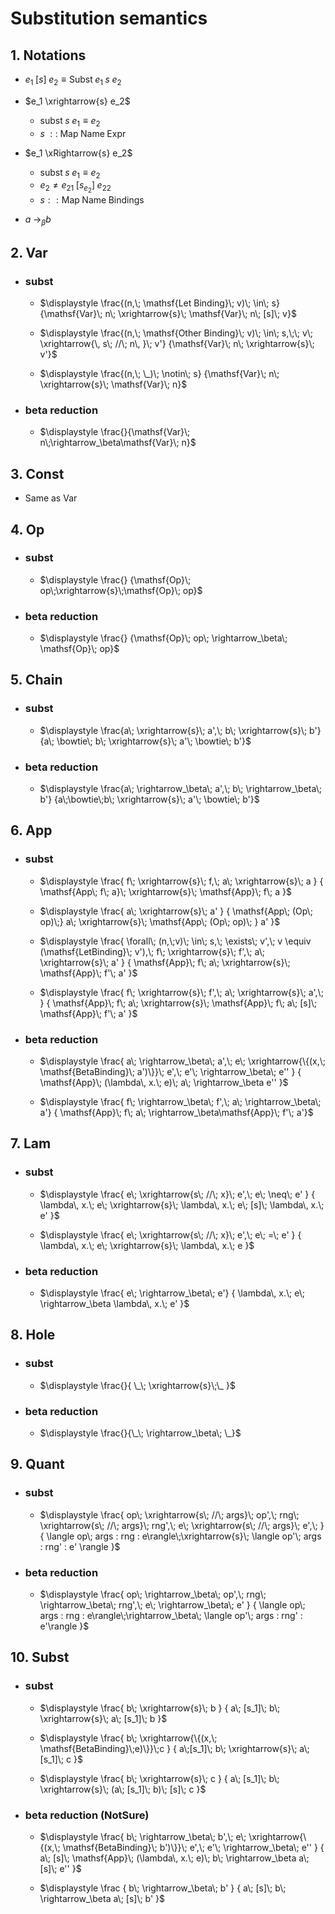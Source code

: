 <!-- markdownlint-disable MD028 MD024 -->
# Substitution semantics

## 1. Notations

- $e_1\; [s]\; e_2 \equiv \mathsf{Subst}\; e_1\; s\; e_2$

- $e_1 \xrightarrow{s} e_2$

  - $\mathsf{subst}\; s\; e_1 \equiv e_2$
  - $s\; ::\; \mathsf{Map}\; \mathsf{Name}\; \mathsf{Expr}$

- $e_1 \xRightarrow{s} e_2$

  - $\mathsf{subst}\; s\; e_1 \equiv e_2$
  - $e_2 \neq e_{21}\; [s_{e_2}]\; e_{22}$
  - $s :: \mathsf{Map}\; \mathsf{Name}\; \mathsf{Bindings}$

- $\displaystyle a\; \rightarrow_\beta b$

## 2. Var

- ### subst

  - $\displaystyle \frac{(n,\; \mathsf{Let Binding}\; v)\; \in\; s}
{\mathsf{Var}\; n\; \xrightarrow{s}\; \mathsf{Var}\; n\; [s]\; v}$

  - $\displaystyle \frac{(n,\; \mathsf{Other Binding}\; v)\; \in\; s,\;\; v\; \xrightarrow{\, s\; //\; n\, }\; v'}
{\mathsf{Var}\; n\; \xrightarrow{s}\; v'}$

  - $\displaystyle \frac{(n,\; \_)\; \notin\; s}
  {\mathsf{Var}\; n\; \xrightarrow{s}\; \mathsf{Var}\; n}$

- ### beta reduction

  - $\displaystyle \frac{}{\mathsf{Var}\; n\;\rightarrow_\beta\mathsf{Var}\; n}$

## 3. Const

- Same as Var

## 4. Op

- ### subst

  - $\displaystyle \frac{}
  {\mathsf{Op}\; op\;\xrightarrow{s}\;\mathsf{Op}\; op}$

- ### beta reduction

  - $\displaystyle \frac{}
  {\mathsf{Op}\; op\; \rightarrow_\beta\; \mathsf{Op}\; op}$

## 5. Chain

- ### subst

  - $\displaystyle \frac{a\; \xrightarrow{s}\; a',\; b\; \xrightarrow{s}\; b'}{a\; \bowtie\; b\; \xrightarrow{s}\; a'\; \bowtie\; b'}$

- ### beta reduction

  - $\displaystyle \frac{a\; \rightarrow_\beta\; a',\;
  b\; \rightarrow_\beta\; b'}
  {a\;\bowtie\;b\; \xrightarrow{s}\; a'\; \bowtie\; b'}$

## 6. App

<!-- - $\displaystyle \frac{s,\; \mathsf{App\; (\lambda\, x.\;e)\; a}\; \dashv\;
  (\lambda\, x.\;e)\; \xrightarrow{s}\; (\lambda\, x.\;e),\;
  a\; \xrightarrow{s}\; a,\;
  e\; \xRightarrow{\{(x,\; a)\}}\; e'}
  {\mathsf{App}\; (\lambda\, x.\; e)\; a\;
  \xrightarrow[\{(x,\; \mathsf{BetaBinding}\; a)\}]{}\; e'}$

- $\displaystyle \frac{s,\; \mathsf{App}\; (\lambda\, x.\;e)\; a\; \dashv\; (\lambda\, x.\; e)\; \xrightarrow{s}\; (\lambda\, x.\; e'),\;
a\; \xrightarrow{s}\; a',\;
e'\; \xRightarrow{\{(x, a')\}}\; e''}
{(\mathsf{App}\;(\lambda\, x,\; e)\; a\;
  \xrightarrow[s]{}\; \mathsf{App}\; (\lambda\, x.\; e')\; a')\;
\xrightarrow[\{(x,\; \mathsf{BetaBinding}\; a'\}]{}\; e''}$

- $\displaystyle \frac{s,\; \mathsf{App}\; (b\; \xrightarrow[sb]{}\; \lambda\,x.\; e)\; a\; \dashv\;
  (b\; \xrightarrow[sb]{}\; \lambda\, x.\; e)\; \xrightarrow{s} (b\; \xrightarrow[sb]{}\; \lambda\, x.\; e),\;
  a\; \xrightarrow{s}\; a,\;
  e\; \xRightarrow{\{(x,\; a)\}}\; e'}
  {\mathsf{App}\; (b\; \xrightarrow[sb]{}\; \lambda\, x.\; e)\; a\; \xrightarrow[\{(x,\; \mathsf{BetaBinding}\; a\}]{}\; e'}$ -->

<!-- - $\displaystyle \frac{s,\; \mathsf{App}\; (b\; \xrightarrow[sb]{}\; \lambda\,x.\; e)\; a\; \dashv\;
  (b\; \xrightarrow[sb]{}\; \lambda\, x.\; e)\; \xrightarrow{s} (b\; \xrightarrow[sb]{}\; \lambda\, x.\; e'),\;
  a\; \xrightarrow{s}\; a',\;
  e'\; \xRightarrow{\{(x,\; a')\}}\; e''}
  {(\mathsf{App}\; (b\; \xrightarrow[sb]{}\; \lambda\, x.\; e)\;a\;
  \xrightarrow[s]{}\; \mathsf{App}\; (b\; \xrightarrow[sb]{}\; \lambda\, x.\; e')\; a')\; \xrightarrow[\{(x,\; \mathsf{BetaBinding}\; a')\}]{}\; e''}$ -->

- ### subst
  
  - $\displaystyle \frac{
    f\; \xrightarrow{s}\; f,\;
    a\; \xrightarrow{s}\; a
  }
  {
    \mathsf{App\; f\; a}\; \xrightarrow{s}\; 
    \mathsf{App}\; f\; a
  }$

  - $\displaystyle \frac{
    a\; \xrightarrow{s}\; a'
  }
  {
    \mathsf{App\; (Op\; op)\;} a\; \xrightarrow{s}\;
    \mathsf{App\; (Op\; op)\; } a'
  }$

  - $\displaystyle \frac{
    \forall\; (n,\;v)\; \in\; s,\; \exists\; v',\; v \equiv (\mathsf{LetBinding}\; v'),\;
    f\; \xrightarrow{s}\; f',\;
    a\; \xrightarrow{s}\; a'
  }
  {
    \mathsf{App}\; f\; a\; \xrightarrow{s}\;
    \mathsf{App}\; f'\; a'
  }$

  - $\displaystyle \frac{
    f\; \xrightarrow{s}\; f',\;
    a\; \xrightarrow{s}\; a',\;
  }
  {
    \mathsf{App}\; f\; a\; \xrightarrow{s}\;
    \mathsf{App}\; f\; a\; [s]\; \mathsf{App}\; f'\; a'
  }$

- ### beta reduction

  - $\displaystyle \frac{
    a\; \rightarrow_\beta\; a',\;
    e\; \xrightarrow{\{(x,\; \mathsf{BetaBinding}\; a')\}}\; e',\;
    e'\; \rightarrow_\beta\; e'' }
  {
    \mathsf{App}\; (\lambda\, x.\; e)\; a\;
    \rightarrow_\beta e''
  }$

  - $\displaystyle \frac{
    f\; \rightarrow_\beta\; f',\;
    a\; \rightarrow_\beta\; a'}
  {
    \mathsf{App}\; f\; a\;
    \rightarrow_\beta\mathsf{App}\; f'\; a'}$

## 7. Lam

- ### subst

  - $\displaystyle \frac{
    e\; \xrightarrow{s\; //\; x}\; e',\;
    e\; \neq\; e'
  }
  {
    \lambda\, x.\; e\; \xrightarrow{s}\;
    \lambda\, x.\; e\; [s]\; \lambda\, x.\; e'
  }$

  - $\displaystyle \frac{
    e\; \xrightarrow{s\; //\; x}\; e',\; e\; =\; e'
  }
  {
    \lambda\, x.\; e\; \xrightarrow{s}\;
    \lambda\, x.\; e
  }$

- ### beta reduction

  - $\displaystyle \frac{
    e\; \rightarrow_\beta\; e'}
  {
    \lambda\, x.\; e\; \rightarrow_\beta
    \lambda\, x.\; e'
  }$

## 8. Hole

- ### subst

  - $\displaystyle \frac{}{ \_\; \xrightarrow{s}\;\_ }$

- ### beta reduction

  - $\displaystyle \frac{}{\_\; \rightarrow_\beta\; \_}$

## 9. Quant

- ### subst

  - $\displaystyle \frac{
    op\; \xrightarrow{s\; //\; args}\; op',\;
    rng\; \xrightarrow{s\; //\; args}\; rng',\;
    e\; \xrightarrow{s\; //\; args}\; e',\;
  }
  {
    \langle op\; args : rng : e\rangle\;\xrightarrow{s}\;
    \langle op'\; args : rng' : e' \rangle
  }$

- ### beta reduction

  - $\displaystyle \frac{
    op\; \rightarrow_\beta\; op',\;
    rng\; \rightarrow_\beta\; rng',\;
    e\; \rightarrow_\beta\; e'
  } {
    \langle op\; args : rng : e\rangle\;\rightarrow_\beta\;
    \langle op'\; args : rng' : e'\rangle
  }$

## 10. Subst

<!-- - $\displaystyle \frac{s,\; \mathsf{App}\; a_1\; a_2\; \xrightarrow[\{(\_,\; \mathsf{BetaBinding}\; \_)\}]{}\; b\; \dashv\;
\mathsf{App}\; a_1 \; a_2\; \xrightarrow{s}\; a,\;}{}$ -->

- ### subst

  - $\displaystyle \frac{
    b\; \xrightarrow{s}\; b
  } {
    a\; [s_1]\; b\; \xrightarrow{s}\;
    a\; [s_1]\; b
  }$

  - $\displaystyle \frac{
      b\; \xrightarrow{\{(x,\; \mathsf{BetaBinding}\;e)\}}\;c
    }
    {
      a\;[s_1]\; b\; \xrightarrow{s}\;
      a\;[s_1]\; c
    }$

  - $\displaystyle \frac{
    b\; \xrightarrow{s}\; c
  } {
    a\; [s_1]\; b\; \xrightarrow{s}\;
    (a\; [s_1]\; b)\; [s]\; c
  }$

- ### beta reduction **(NotSure)**

  - $\displaystyle \frac{
    b\; \rightarrow_\beta\; b',\;
    e\; \xrightarrow{\{(x,\; \mathsf{BetaBinding}\; b')\}}\; e',\;
    e'\; \rightarrow_\beta\; e''
  } {
    a\; [s]\; \mathsf{App}\; (\lambda\, x.\; e)\; b\;
    \rightarrow_\beta
    a\; [s]\; e''
  }$

  - $\displaystyle \frac {
    b\; \rightarrow_\beta\; b'
  } {
    a\; [s]\; b\; \rightarrow_\beta
    a\; [s]\; b'
  }$
  